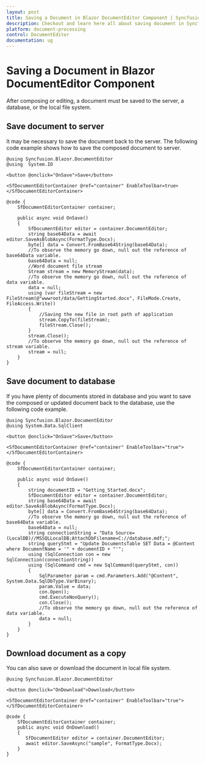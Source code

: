 ```yaml
---
layout: post
title: Saving a Document in Blazor DocumentEditor Component | Syncfusion
description: Checkout and learn here all about saving document in Syncfusion Blazor DocumentEditor component and more.
platform: document-processing
control: DocumentEditor
documentation: ug
---
```


# Saving a Document in Blazor DocumentEditor Component

After composing or editing, a document must be saved to the server, a database, or the local file system.

## Save document to server

It may be necessary to save the document back to the server. The following code example shows how to save the composed document to server.

```cshtml
@using Syncfusion.Blazor.DocumentEditor
@using  System.IO

<button @onclick="OnSave">Save</button>

<SfDocumentEditorContainer @ref="container" EnableToolbar=true></SfDocumentEditorContainer>

@code {
    SfDocumentEditorContainer container;

    public async void OnSave()
    {
        SfDocumentEditor editor = container.DocumentEditor;
        string base64Data = await editor.SaveAsBlobAsync(FormatType.Docx);
        byte[] data = Convert.FromBase64String(base64Data);
        //To observe the memory go down, null out the reference of base64Data variable.
        base64Data = null;
        //Word document file stream
        Stream stream = new MemoryStream(data);
        //To observe the memory go down, null out the reference of data variable.
        data = null;
        using (var fileStream = new FileStream(@"wwwroot/data/GettingStarted.docx", FileMode.Create, FileAccess.Write))
        {
            //Saving the new file in root path of application
            stream.CopyTo(fileStream);
            fileStream.Close();
        }
        stream.Close();
        //To observe the memory go down, null out the reference of stream variable.
        stream = null;
    }
}
```

## Save document to database

If you have plenty of documents stored in database and you want to save the composed or updated document back to the database, use the following code example.

```cshtml
@using Syncfusion.Blazor.DocumentEditor
@using System.Data.SqlClient

<button @onclick="OnSave">Save</button>

<SfDocumentEditorContainer @ref="container" EnableToolbar="true"></SfDocumentEditorContainer>

@code {
    SfDocumentEditorContainer container;

    public async void OnSave()
    {
        string documentID = "Getting_Started.docx";
        SfDocumentEditor editor = container.DocumentEditor;
        string base64Data = await editor.SaveAsBlobAsync(FormatType.Docx);
        byte[] data = Convert.FromBase64String(base64Data);
        //To observe the memory go down, null out the reference of base64Data variable.
        base64Data = null;
        string connectionString = "Data Source=(LocalDB)//MSSQLLocalDB;AttachDbFilename=C://database.mdf;";
        string queryStmt = "Update DocumentsTable SET Data = @Content where DocumentName = '" + documentID + "'";
        using (SqlConnection con = new SqlConnection(connectionString))
        using (SqlCommand cmd = new SqlCommand(queryStmt, con))
        {
            SqlParameter param = cmd.Parameters.Add("@Content", System.Data.SqlDbType.VarBinary);
            param.Value = data;
            con.Open();
            cmd.ExecuteNonQuery();
            con.Close();
            //To observe the memory go down, null out the reference of data variable.
            data = null;
        }
    }
}
```

## Download document as a copy

You can also save or download the document in local file system.

```cshtml
@using Syncfusion.Blazor.DocumentEditor

<button @onclick="OnDownload">Download</button>

<SfDocumentEditorContainer @ref="container" EnableToolbar="true"></SfDocumentEditorContainer>

@code {
    SfDocumentEditorContainer container;
    public async void OnDownload()
    {
       SfDocumentEditor editor = container.DocumentEditor;
       await editor.SaveAsync("sample", FormatType.Docx);
    }
}
```